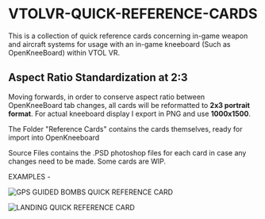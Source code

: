 # VTOLVR-QUICK-REFERENCE-CARDS
This is a collection of quick reference cards concerning in-game weapon and aircraft systems for usage with an in-game kneeboard (Such as OpenKneeBoard) within VTOL VR.

## Aspect Ratio Standardization at 2:3
Moving forwards, in order to conserve aspect ratio between OpenKneeBoard tab changes, all cards will be reformatted to **2x3 portrait format**. For actual kneeboard display I export in PNG and use **1000x1500**.

The Folder "Reference Cards" contains the cards themselves, ready for import into OpenKneeboard

Source Files contains the .PSD photoshop files for each card in case any changes need to be made. Some cards are WIP.

EXAMPLES - 


![GPS GUIDED BOMBS QUICK REFERENCE CARD](https://github.com/TheChemistAstronaut/VTOLVR-QUICK-REFERENCE-CARDS/assets/25518488/3794f2a5-4322-4e65-909c-0236d2923082)

![LANDING QUICK REFERENCE CARD](https://github.com/TheChemistAstronaut/VTOLVR-QUICK-REFERENCE-CARDS/assets/25518488/718ed7fb-8d71-4c8d-bb55-ed5baabedbfd)
